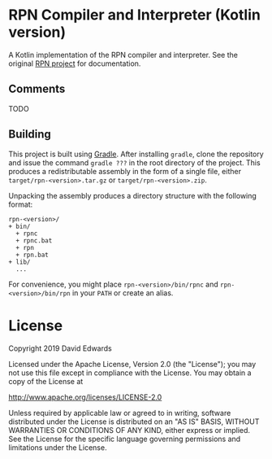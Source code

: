 # RPN Compiler and Interpreter (Kotlin version)
A Kotlin implementation of the RPN compiler and interpreter. See the original [RPN project](https://github.com/davidledwards/rpn) for documentation.

## Comments
TODO

## Building
This project is built using [Gradle](https://gradle.org/). After installing `gradle`, clone the repository and issue the command `gradle ???` in the root directory of the project. This produces a redistributable assembly in the form of a single file, either `target/rpn-<version>.tar.gz` or `target/rpn-<version>.zip`.

Unpacking the assembly produces a directory structure with the following format:
```
rpn-<version>/
+ bin/
  + rpnc
  + rpnc.bat
  + rpn
  + rpn.bat
+ lib/
  ...
```

For convenience, you might place `rpn-<version>/bin/rpnc` and `rpn-<version>/bin/rpn` in your `PATH` or create an alias.

# License
Copyright 2019 David Edwards

Licensed under the Apache License, Version 2.0 (the "License");
you may not use this file except in compliance with the License.
You may obtain a copy of the License at

http://www.apache.org/licenses/LICENSE-2.0

Unless required by applicable law or agreed to in writing, software
distributed under the License is distributed on an "AS IS" BASIS,
WITHOUT WARRANTIES OR CONDITIONS OF ANY KIND, either express or implied.
See the License for the specific language governing permissions and
limitations under the License.
